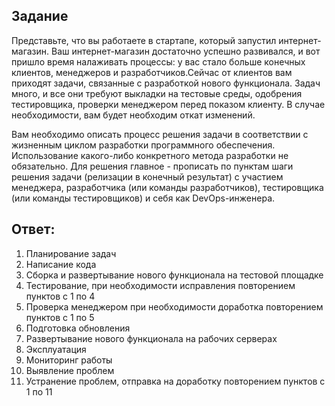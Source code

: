 ## Задание
Представьте, что вы работаете в стартапе, который запустил интернет-магазин. Ваш интернет-магазин достаточно успешно развивался, и вот пришло время налаживать процессы: у вас стало больше конечных клиентов, менеджеров и разработчиков.Сейчас от клиентов вам приходят задачи, связанные с разработкой нового функционала. Задач много, и все они требуют выкладки на тестовые среды, одобрения тестировщика, проверки менеджером перед показом клиенту. В случае необходимости, вам будет необходим откат изменений.


Вам необходимо описать процесс решения задачи в соответствии с жизненным циклом разработки программного обеспечения. Использование какого-либо конкретного метода разработки не обязательно. Для решения главное - прописать по пунктам шаги решения задачи (релизации в конечный результат) с участием менеджера, разработчика (или команды разработчиков), тестировщика (или команды тестировщиков) и себя как DevOps-инженера.

## Ответ:


1. Планирование задач
2. Написание кода
3. Сборка и развертывание нового функционала на тестовой площадке
4. Тестирование, при необходимости исправления повторением пунктов с 1 по 4
5. Проверка менеджером при необходимости доработка повторением пунктов с 1 по 5
6. Подготовка обновления
7. Развертывание нового функционала на рабочих серверах
8. Эксплуатация
9. Мониторинг работы
10. Выявление проблем
11. Устранение проблем, отправка на доработку повторением пунктов с 1 по 11